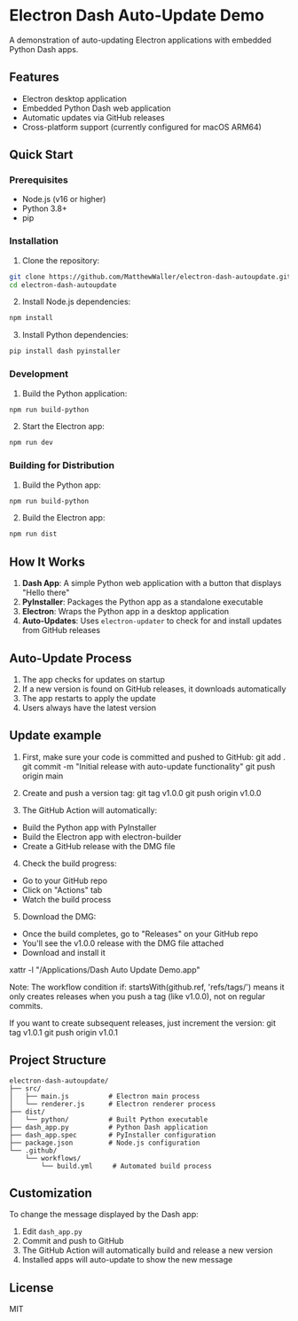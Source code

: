 # Electron Dash Auto-Update Demo

A demonstration of auto-updating Electron applications with embedded Python Dash apps.

## Features

- Electron desktop application
- Embedded Python Dash web application
- Automatic updates via GitHub releases
- Cross-platform support (currently configured for macOS ARM64)

## Quick Start

### Prerequisites

- Node.js (v16 or higher)
- Python 3.8+
- pip

### Installation

1. Clone the repository:
```bash
git clone https://github.com/MatthewWaller/electron-dash-autoupdate.git
cd electron-dash-autoupdate
```

2. Install Node.js dependencies:
```bash
npm install
```

3. Install Python dependencies:
```bash
pip install dash pyinstaller
```

### Development

1. Build the Python application:
```bash
npm run build-python
```

2. Start the Electron app:
```bash
npm run dev
```

### Building for Distribution

1. Build the Python app:
```bash
npm run build-python
```

2. Build the Electron app:
```bash
npm run dist
```

## How It Works

1. **Dash App**: A simple Python web application with a button that displays "Hello there"
2. **PyInstaller**: Packages the Python app as a standalone executable
3. **Electron**: Wraps the Python app in a desktop application
4. **Auto-Updates**: Uses `electron-updater` to check for and install updates from GitHub releases

## Auto-Update Process

1. The app checks for updates on startup
2. If a new version is found on GitHub releases, it downloads automatically
3. The app restarts to apply the update
4. Users always have the latest version

## Update example

1. First, make sure your code is committed and pushed to GitHub:
git add .
git commit -m "Initial release with auto-update functionality"
git push origin main

2. Create and push a version tag:
git tag v1.0.0
git push origin v1.0.0

3. The GitHub Action will automatically:
- Build the Python app with PyInstaller
- Build the Electron app with electron-builder
- Create a GitHub release with the DMG file
4. Check the build progress:
- Go to your GitHub repo
- Click on "Actions" tab
- Watch the build process
5. Download the DMG:
- Once the build completes, go to "Releases" on your GitHub repo
- You'll see the v1.0.0 release with the DMG file attached
- Download and install it

xattr -l "/Applications/Dash Auto Update Demo.app"

Note: The workflow condition if: startsWith(github.ref, 'refs/tags/') means it only
creates releases when you push a tag (like v1.0.0), not on regular commits.

If you want to create subsequent releases, just increment the version:
git tag v1.0.1
git push origin v1.0.1

## Project Structure

```
electron-dash-autoupdate/
├── src/
│   ├── main.js          # Electron main process
│   └── renderer.js      # Electron renderer process
├── dist/
│   └── python/          # Built Python executable
├── dash_app.py          # Python Dash application
├── dash_app.spec        # PyInstaller configuration
├── package.json         # Node.js configuration
└── .github/
    └── workflows/
        └── build.yml     # Automated build process
```

## Customization

To change the message displayed by the Dash app:

1. Edit `dash_app.py`
2. Commit and push to GitHub
3. The GitHub Action will automatically build and release a new version
4. Installed apps will auto-update to show the new message

## License

MIT